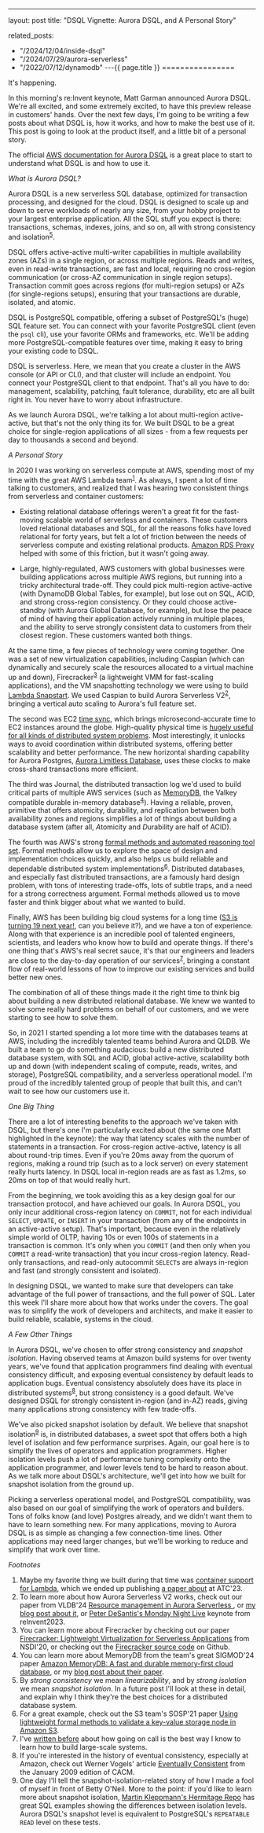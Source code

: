 ---
layout: post
title: "DSQL Vignette: Aurora DSQL, and A Personal Story"



related_posts:
  - "/2024/12/04/inside-dsql"
  - "/2024/07/29/aurora-serverless"
  - "/2022/07/12/dynamodb"
---{{ page.title }}
================

<p class="meta">It's happening.</p>

In this morning's re:Invent keynote, Matt Garman announced Aurora DSQL. We're all excited, and some extremely excited, to have this preview release in customers' hands. Over the next few days, I'm going to be writing a few posts about what DSQL is, how it works, and how to make the best use of it. This post is going to look at the product itself, and a little bit of a personal story. 

The official [AWS documentation for Aurora DSQL](https://aws.amazon.com/rds/aurora/dsql/features/) is a great place to start to understand what DSQL is and how to use it.

*What is Aurora DSQL?*

Aurora DSQL is a new serverless SQL database, optimized for transaction processing, and designed for the cloud. DSQL is designed to scale up and down to serve workloads of nearly any size, from your hobby project to your largest enterprise application. All the SQL stuff you expect is there: transactions, schemas, indexes, joins, and so on, all with strong consistency and isolation<sup>[5](#foot5)</sup>.

DSQL offers active-active multi-writer capabilities in multiple availability zones (AZs) in a single region, or across multiple regions. Reads and writes, even in read-write transactions, are fast and local, requiring no cross-region communication (or cross-AZ communication in single region setups). Transaction commit goes across regions (for multi-region setups) or AZs (for single-regions setups), ensuring that your transactions are durable, isolated, and atomic.

DSQL is PostgreSQL compatible, offering a subset of PostgreSQL's (huge) SQL feature set. You can connect with your favorite PostgreSQL client (even the `psql` cli), use your favorite ORMs and frameworks, etc. We'll be adding more PostgreSQL-compatible features over time, making it easy to bring your existing code to DSQL.

DSQL is serverless. Here, we mean that you create a cluster in the AWS console (or API or CLI), and that cluster will include an endpoint. You connect your PostgreSQL client to that endpoint. That's all you have to do: management, scalability, patching, fault tolerance, durability, etc are all built right in. You never have to worry about infrastructure.

As we launch Aurora DSQL, we're talking a lot about multi-region active-active, but that's not the only thing its for. We built DSQL to be a great choice for single-region applications of all sizes - from a few requests per day to thousands a second and beyond.

*A Personal Story*

In 2020 I was working on serverless compute at AWS, spending most of my time with the great AWS Lambda team<sup>[1](#foot1)</sup>. As always, I spent a lot of time talking to customers, and realized that I was hearing two consistent things from serverless and container customers:

* Existing relational database offerings weren't a great fit for the fast-moving scalable world of serverless and containers. These customers loved relational databases and SQL, for all the reasons folks have loved relational for forty years, but felt a lot of friction between the needs of serverless compute and existing relational products. [Amazon RDS Proxy](https://aws.amazon.com/rds/proxy/) helped with some of this friction, but it wasn't going away.

* Large, highly-regulated, AWS customers with global businesses were building applications across multiple AWS regions, but running into a tricky architectural trade-off. They could pick multi-region active-active (with DynamoDB Global Tables, for example), but lose out on SQL, ACID, and strong cross-region consistency. Or they could choose active-standby (with Aurora Global Database, for example), but lose the peace of mind of having their application actively running in multiple places, and the ability to serve strongly consistent data to customers from their closest region. These customers wanted both things.

At the same time, a few pieces of technology were coming together. One was a set of new virtualization capabilities, including Caspian (which can dynamically and securely scale the resources allocated to a virtual machine up and down), Firecracker<sup>[3](#foot3)</sup> (a lightweight VMM for fast-scaling applications), and the VM snapshotting technology we were using to build [Lambda Snapstart](https://docs.aws.amazon.com/lambda/latest/dg/snapstart.html). We used Caspian to build Aurora Serverless V2<sup>[2](#foot2)</sup>, bringing a vertical auto scaling to Aurora's full feature set. 

The second was EC2 [time sync](https://aws.amazon.com/blogs/compute/its-about-time-microsecond-accurate-clocks-on-amazon-ec2-instances/), which brings microsecond-accurate time to EC2 instances around the globe. High-quality physical time is [hugely useful for all kinds of distributed system problems](https://brooker.co.za/blog/2023/11/27/about-time.html). Most interestingly, it unlocks ways to avoid coordination within distributed systems, offering better scalability and better performance. The new horizontal sharding capability for Aurora Postgres, [Aurora Limitless Database](https://aws.amazon.com/blogs/aws/amazon-aurora-postgresql-limitless-database-is-now-generally-available/), uses these clocks to make cross-shard transactions more efficient.

The third was Journal, the distributed transaction log we'd used to build critical parts of multiple AWS services (such as [MemoryDB](https://aws.amazon.com/memorydb/), the Valkey compatible durable in-memory database<sup>[4](#foot4)</sup>). Having a reliable, proven, primitive that offers atomicity, durability, and replication between both availability zones and regions simplifies a lot of things about building a database system (after all, *A*tomicity and *D*urability are half of ACID).

The fourth was AWS's strong [formal methods and automated reasoning tool set](https://aws.amazon.com/blogs/security/an-unexpected-discovery-automated-reasoning-often-makes-systems-more-efficient-and-easier-to-maintain/). Formal methods allow us to explore the space of design and implementation choices quickly, and also helps us build reliable and dependable distributed system implementations<sup>[6](#foot6)</sup>. Distributed databases, and especially fast distributed transactions, are a famously hard design problem, with tons of interesting trade-offs, lots of subtle traps, and a need for a strong correctness argument. Formal methods allowed us to move faster and think bigger about what we wanted to build.

Finally, AWS has been building big cloud systems for a long time ([S3 is turning 19 next year!](https://aws.amazon.com/blogs/aws/celebrate-amazon-s3s-17th-birthday-at-aws-pi-day-2023/), can you believe it?), and we have a ton of experience. Along with that experience is an incredible pool of talented engineers, scientists, and leaders who know how to build and operate things. If there's one thing that's AWS's real secret sauce, it's that our engineers and leaders are close to the day-to-day operation of our services<sup>[7](#foot7)</sup>, bringing a constant flow of real-world lessons of how to improve our existing services and build better new ones.

The combination of all of these things made it the right time to think big about building a new distributed relational database. We knew we wanted to solve some really hard problems on behalf of our customers, and we were starting to see how to solve them. 

So, in 2021 I started spending a lot more time with the databases teams at AWS, including the incredibly talented teams behind Aurora and QLDB. We built a team to go do something audacious: build a new distributed database system, with SQL and ACID, global active-active, scalability both up and down (with independent scaling of compute, reads, writes, and storage), PostgreSQL compatibility, and a serverless operational model. I'm proud of the incredibly talented group of people that built this, and can't wait to see how our customers use it.

*One Big Thing*

There are a lot of interesting benefits to the approach we've taken with DSQL, but there's one I'm particularly excited about (the same one Matt highlighted in the keynote): the way that latency scales with the number of statements in a transaction. For cross-region active-active, latency is all about round-trip times. Even if you're 20ms away from the quorum of regions, making a round trip (such as to a lock server) on every statement really hurts latency. In DSQL local in-region reads are as fast as 1.2ms, so 20ms on top of that would really hurt.

From the beginning, we took avoiding this as a key design goal for our transaction protocol, and have achieved our goals. In Aurora DSQL, you only incur additional cross-region latency on `COMMIT`, not for each individual `SELECT`, `UPDATE`, or `INSERT` in your transaction (from any of the endpoints in an active-active setup). That's important, because even in the relatively simple world of OLTP, having 10s or even 100s of statements in a transaction is common. It's only when you `COMMIT` (and then only when you `COMMIT` a read-write transaction) that you incur cross-region latency. Read-only transactions, and read-only autocommit `SELECT`s are always in-region and fast (and strongly consistent and isolated).

In designing DSQL, we wanted to make sure that developers can take advantage of the full power of transactions, and the full power of SQL. Later this week I'll share more about how that works under the covers. The goal was to simplify the work of developers and architects, and make it easier to build reliable, scalable, systems in the cloud.

*A Few Other Things*

In Aurora DSQL, we've chosen to offer strong consistency and *snapshot isolation*. Having observed teams at Amazon build systems for over twenty years, we've found that application programmers find dealing with eventual consistency difficult, and exposing eventual consistency by default leads to application bugs. Eventual consistency absolutely does have its place in distributed systems<sup>[8](#foot8)</sup>, but strong consistency is a good default. We've designed DSQL for strongly consistent in-region (and in-AZ) reads, giving many applications strong consistency with few trade-offs.

We've also picked snapshot isolation by default. We believe that snapshot isolation<sup>[9](#foot9)</sup> is, in distributed databases, a sweet spot that offers both a high level of isolation and few performance surprises. Again, our goal here is to simplify the lives of operators and application programmers. Higher isolation levels push a lot of performance tuning complexity onto the application programmer, and lower levels tend to be hard to reason about. As we talk more about DSQL's architecture, we'll get into how we built for snapshot isolation from the ground up.

Picking a serverless operational model, and PostgreSQL compatibility, was also based on our goal of simplifying the work of operators and builders. Tons of folks know (and love) Postgres already, and we didn't want them to have to learn something new. For many applications, moving to Aurora DSQL is as simple as changing a few connection-time lines. Other applications may need larger changes, but we'll be working to reduce and simplify that work over time.

*Footnotes*

1. <a name="foot1"></a> Maybe my favorite thing we built during that time was [container support for Lambda](https://docs.aws.amazon.com/lambda/latest/dg/images-create.html), which we ended up publishing [a paper about](https://www.usenix.org/conference/atc23/presentation/brooker) at ATC'23. 
2. <a name="foot2"></a> To learn more about how Aurora Serverless V2 works, check out our paper from VLDB'24 [Resource management in Aurora Serverless ](https://www.amazon.science/publications/resource-management-in-aurora-serverless), or [my blog post about it](https://brooker.co.za/blog/2024/07/29/aurora-serverless.html), or [Peter DeSantis's Monday Night Live](https://youtu.be/pJG6nmR7XxI?si=akCeo-MEB35WPnHI&t=919) keynote from reInvent2023.
3. <a name="foot3"></a> You can learn more about Firecracker by checking out our paper [Firecracker: Lightweight Virtualization for Serverless Applications](https://www.usenix.org/conference/nsdi20/presentation/agache) from NSDI'20, or checking out the [Firecracker source code](https://github.com/firecracker-microvm/firecracker) on Github.
4. <a name="foot4"></a> You can learn more about MemoryDB from the team's great SIGMOD'24 paper [Amazon MemoryDB: A fast and durable memory-first cloud database](https://www.amazon.science/publications/amazon-memorydb-a-fast-and-durable-memory-first-cloud-database), or my [blog post about their paper](https://brooker.co.za/blog/2024/04/25/memorydb.html).
5. <a name="foot5"></a> By *strong consistency* we mean *linearizability*, and by *strong isolation* we mean *snapshot isolation*. In a future post I'll look at these in detail, and explain why I think they're the best choices for a distributed database system.
6. <a name="foot6"></a> For a great example, check out the S3 team's SOSP'21 paper [Using lightweight formal methods to validate a key-value storage node in Amazon S3](https://www.amazon.science/publications/using-lightweight-formal-methods-to-validate-a-key-value-storage-node-in-amazon-s3).
7. <a name="foot7"></a> I've [written before](https://brooker.co.za/blog/2019/04/03/learning.html) about how going on call is the best way I know to learn how to build large-scale systems.
8. <a name="foot8"></a> If you're interested in the history of eventual consistency, especially at Amazon, check out Werner Vogels' article [Eventually Consistent](https://dl.acm.org/doi/10.1145/1435417.1435432) from the January 2009 edition of CACM.
9. <a name="foot9"></a> One day I'll tell the snapshot-isolation-related story of how I made a fool of myself in front of Betty O'Neil. More to the point: if you'd like to learn more about snapshot isolation, [Martin Kleppmann's Hermitage Repo](https://github.com/ept/hermitage/blob/master/postgres.md) has great SQL examples showing the differences between isolation levels. Aurora DSQL's snapshot level is equivalent to PostgreSQL's `REPEATABLE READ` level on these tests.
